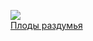 ![](/books/prose_rus_classic/Козьма%20Петрович%20Прутков/Плоды%20раздумья.jpg)  
[Плоды раздумья](/books/prose_rus_classic/Козьма%20Петрович%20Прутков/Плоды%20раздумья)
